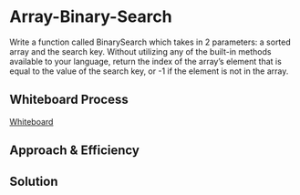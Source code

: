 # Array-Binary-Search

Write a function called BinarySearch which takes in 2 parameters: a sorted array and the search key. Without utilizing any of the built-in methods available to your language, return the index of the array’s element that is equal to the value of the search key, or -1 if the element is not in the array.

## Whiteboard Process

[Whiteboard](./binarySearch.png)

## Approach & Efficiency


## Solution
<!-- Show how to run your code, and examples of it in action -->